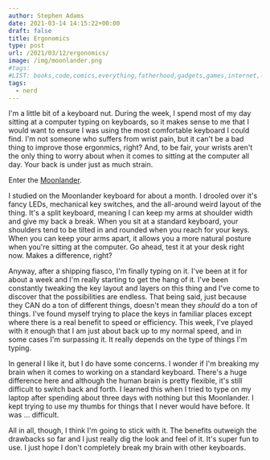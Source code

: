 ```yaml
---
author: Stephen Adams
date: 2021-03-14 14:15:22+00:00
draft: false
title: Ergonomics
type: post
url: /2021/03/12/ergonomics/
image: /img/moonlander.png
#tags:
#LIST: books,code,comics,everything,fatherhood,gadgets,games,internet,life,movies,music,nerd,podcasting,politics,random,science,tech,tv,video,work,writing
tags:
  - nerd
---
```


I'm a little bit of a keyboard nut. During the week, I spend most of my day sitting at a computer typing on keyboards, so it makes sense to me that I would want to ensure I was using the most comfortable keyboard I could find. I'm not someone who suffers from wrist pain, but it can't be a bad thing to improve those ergonmics, right? And, to be fair, your wrists aren't the only thing to worry about when it comes to sitting at the computer all day. Your back is under just as much strain.

Enter the [Moonlander](https://www.zsa.io/moonlander/).

I studied on the Moonlander keyboard for about a month. I drooled over it's fancy LEDs, mechanical key switches, and the all-around weird layout of the thing. It's a split keyboard, meaning I can keep my arms at shoulder width and give my back a break. When you sit at a standard keyboard, your shoulders tend to be tilted in and rounded when you reach for your keys. When you can keep your arms apart, it allows you a more natural posture when you're sitting at the computer. Go ahead, test it at your desk right now. Makes a difference, right?

Anyway, after a shipping fiasco, I'm finally typing on it. I've been at it for about a week and I'm really starting to get the hang of it. I've been constantly tweaking the key layout and layers on this thing and I've come to discover that the possibilities are endless. That being said, just because they CAN do a ton of different things, doesn't mean they _should_ do a ton of things. I've found myself trying to place the keys in familiar places except where there is a real benefit to speed or efficiency. This week, I've played with it enough that I am just about back up to my normal speed, and in some cases I'm surpassing it. It really depends on the type of things I'm typing.

In general I like it, but I do have some concerns. I wonder if I'm breaking my brain when it comes to working on a standard keyboard. There's a huge difference here and although the human brain is pretty flexible, it's still difficult to switch back and forth. I learned this when I tried to type on my laptop after spending about three days with nothing but this Moonlander. I kept trying to use my thumbs for things that I never would have before. It was ... difficult. 

All in all, though, I think I'm going to stick with it. The benefits outweigh the drawbacks so far and I just really dig the look and feel of it. It's super fun to use. I just hope I don't completely break my brain with other keyboards. 